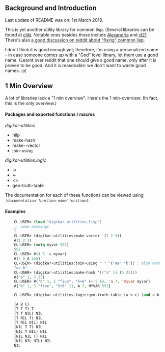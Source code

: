 
## Background and Introduction

Last update of README was on: 1st March 2019.

This is yet another utility library for common lisp. (Several libraries can be found at [cliki](https://cliki.net/utilities). Notable ones besides those include  [Alexandria](http://common-lisp.net/project/alexandria/) and [cl21](https://lispcookbook.github.io/cl-cookbook/cl21.html). There's also [a good discussion on reddit about "fixing" common lisp](https://www.reddit.com/r/lisp/comments/6t6fqs/which_sugared_library_do_common_lispers_prefer/).

I don't think it is good enough yet; therefore, I'm using a personalized name - in case someone comes up with a "God" level library, let them use a good name. (Learnt over reddit that one should give a good name, only after it is proven to be good. And it is reasonable: we don't want to waste good names. :p)

## 1 Min Overview

A lot of libraries lack a "1 min overview". Here's the 1 min-overview: (In fact, this is the only overview.)

#### Packages and exported functions / macros

_digikar-utilities_

- nilp
- make-hash
- make--vector
- join-using

_digikar-utilities.logic_

- ->
- <-
- <>
- gen-truth-table

The documentation for each of these functions can be viewed using `(documentation`_`'function-name`_`'function)`.  

#### Examples


```lisp
    CL-USER> (load "digikar-utilities.lisp")
    ;; some warnings
    T
    CL-USER> (digikar-utilities:make-vector '(1 2 3))
    #(1 2 3)
    CL-USER> (setq myvar 555)
    555
    CL-USER> #(4 5 'a myvar)
    #(4 5 A 555)
    CL-USER> (digikar-utilities:join-using " " '("aa" "b")) ; also works with vectors
    "aa b"
	CL-USER> (digikar-utilities:make-hash '(("a" 1) (5 25)))
    #{"a" 1, 5 25}
    CL-USER> #{"b" 1, 5 "five", "5+6" (+ 5 6), 'a 7, 'myvar myvar}
    #{"b" 1, 5 "five", "5+6" 11, A 7, MYVAR 555}

    CL-USER> (digikar-utilities.logic:gen-truth-table (a b c) (and a b c))
    
    (A B C) 
    (T T T) T
    (T T NIL) NIL
    (T NIL T) NIL
    (T NIL NIL) NIL
    (NIL T T) NIL
    (NIL T NIL) NIL
    (NIL NIL T) NIL
    (NIL NIL NIL) NIL
    NIL
```
